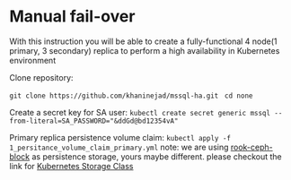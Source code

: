
# Manual fail-over

With this instruction you will be able to create a fully-functional 4 node(1 primary, 3 secondary) replica to perform a high availability in Kubernetes environment

Clone repository:

```git clone https://github.com/khaninejad/mssql-ha.git ```
``` cd none ```

Create a secret key for SA user:
``` kubectl create secret generic mssql --from-literal=SA_PASSWORD="&ddGd@bd12354vA" ```

Primary replica persistence volume claim:
``` kubectl apply -f 1_persitance_volume_claim_primary.yml ```
note: we are using [rook-ceph-block](https://github.com/rook/rook/blob/master/Documentation/ceph-block.md) as persistence storage, yours maybe different. please checkout the link for [Kubernetes Storage Class](https://kubernetes.io/docs/concepts/storage/storage-classes/)

